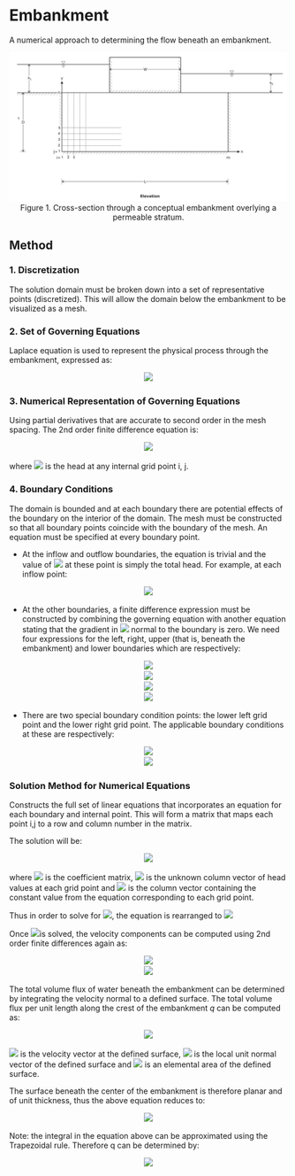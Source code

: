 # Embankment
A numerical approach to determining the flow beneath an embankment.

<p align="center">
  <img src="./images/embankment_diagram.jpg">
  Figure 1. Cross-section through a conceptual embankment overlying a permeable stratum.
</p>


## Method

### 1. Discretization
The solution domain must be broken down into a set of representative points (discretized). This will allow the domain below the embankment to be visualized as a mesh.

### 2. Set of Governing Equations
Laplace equation is used to represent the physical process through the embankment, expressed as:
<p align="center">
  <img src="https://latex.codecogs.com/gif.latex?$$\nabla^2&space;H=\frac{\partial^2&space;H}{\partial&space;x^2}+\frac{\partial^2&space;H}{\partial&space;y^2}$$">
</p>

### 3. Numerical Representation of Governing Equations
Using partial derivatives that are accurate to second order in the mesh spacing. The 2nd order finite difference equation is:
<p align="center">
<img src="https://latex.codecogs.com/gif.latex?$$-−2(h^2+k^2)H_{i,j}+k^2&space;H_{i-1,j}+k^2&space;H_{i+1,j}&plus;h^2&space;H_{i,j-1}+h^2&space;H_{i,j+1}=0$$">
</p>

where <img src="https://latex.codecogs.com/gif.latex?$H_{i,j}$">  is the head at any internal grid point i, j.

### 4. Boundary Conditions
The domain is bounded and at each boundary there are potential effects of the boundary on the interior of the domain. The mesh must be constructed so that all boundary points coincide with the boundary of the mesh. An equation must be specified at every boundary point.

- At the inflow and outflow boundaries, the equation is trivial and the value of <img src="https://latex.codecogs.com/gif.latex?$H_{i,j}$">  at these point is simply the total head. For example, at each inflow point:
<p align="center">
<img src="https://latex.codecogs.com/gif.latex?$$H_{i,j}=h_1$$">
</p>

- At the other boundaries, a finite difference expression must be constructed by combining the governing equation with another equation stating that the gradient in <img src="https://latex.codecogs.com/gif.latex?$$H$$"> normal to the boundary is zero. We need four expressions for the left, right, upper (that is, beneath the embankment) and lower boundaries which are respectively:
<p align="center">

<img src="https://latex.codecogs.com/gif.latex?$$−-2(h^2+k^2)H_{i,j}+2k^2&space;H_{i+1,j}+h^2&space;H_{i,j-1}+h^2&space;H_{i,j+1}=0$$">
<br />
<img src="https://latex.codecogs.com/gif.latex?$$−-2(h^2+k^2)H_{i,j}+2k^2&space;H_{i-1,j}+h^2&space;H_{i,j-1}+h^2&space;H_{i,j+1}=0$$">
<br />
<img src="https://latex.codecogs.com/gif.latex?$$-−2(h^2+k^2)H_{i,j}+k^2&space;H_{i-1,j}+k^2&space;H_{i+1,j}+2h^2&space;H_{i,j-1}=0$$">
<br />
<img src="https://latex.codecogs.com/gif.latex?$$−-2(h^2+k^2)H_{i,j}+k^2&space;H_{i-1,j}+k^2&space;H_{i+1,j}+2h^2&space;H_{i,j+1}=0$$">

</p>

- There are two special boundary condition points: the lower left grid point and the lower right grid point. The applicable boundary conditions at these are respectively:
<p align="center">
<img src="https://latex.codecogs.com/gif.latex?$$-−2(h^2+k^2)H_{i,j}+2k^2&space;H_{i+1,j}+2h^2&space;H_{i,j+1}=0$$">
<br />
<img src="https://latex.codecogs.com/gif.latex?$$−-2(h^2+k^2)H_{i,j}+2k^2&space;H_{i-1,j}+2h^2&space;H_{i,j+1}=0$$">
</p>

### Solution Method for Numerical Equations
Constructs the full set of linear equations that incorporates an equation for each boundary and internal point. This will form a matrix that maps each point i,j to a row and column number in the matrix.

The solution will be:
<p align="center">
<img src="https://latex.codecogs.com/gif.latex?$$A&space;\hat&space;H&space;=\hat&space;b$$">
</p>

where <img src="https://latex.codecogs.com/gif.latex?$$A$$"> is the coefficient matrix, <img src="https://latex.codecogs.com/gif.latex?$$\hat&space;H$$"> is the unknown column vector of head values at each grid point and <img src="https://latex.codecogs.com/gif.latex?$$\hat&space;b$$"> is the column vector containing the constant value from the equation corresponding to each grid point.

Thus in order to solve for <img src="https://latex.codecogs.com/gif.latex?$$\hat&space;H$$">, the equation is rearranged to <img src="https://latex.codecogs.com/gif.latex?$$\hat&space;H=A^{-1}\hat&space;b$$">
</p>

Once <img src="https://latex.codecogs.com/gif.latex?$$\hat&space;H$$">is solved, the velocity components can be computed using 2nd order finite differences again as:
<p align="center">
<img src="https://latex.codecogs.com/gif.latex?$$u=-K&space;\frac{\partial^2&space;H}{\partial&space;x^2}=\frac{H_{i-1,j}+H_{i+1,j}}{2h}$$">
<br />
<img src="https://latex.codecogs.com/gif.latex?$$v=-K&space;\frac{\partial^2&space;H}{\partial&space;y^2}=\frac{H_{i,j-1}+H_{i,j+1}}{2k}$$">
</p>

The total volume flux of water beneath the embankment can be determined by integrating the velocity normal to a defined surface. The total volume flux per unit length along the crest of the embankment $q$ can be computed as:
<p align="center">
<img src="https://latex.codecogs.com/gif.latex?$$q=\oint&space;\vec{u}&space;\cdot&space;\hat&space;n&space;\partial&space;A$$">
</p>

<img src="https://latex.codecogs.com/gif.latex?$$u$$"> is the velocity vector at the defined surface, <img src="https://latex.codecogs.com/gif.latex?$$\hat&space;n$$"> is the local unit normal vector of the defined surface and <img src="https://latex.codecogs.com/gif.latex?$\partial&space;$$A$$"> is an elemental area of the defined surface.

The surface beneath the center of the embankment is therefore planar and of unit thickness, thus the above equation reduces to:
<p align="center">
<img src="https://latex.codecogs.com/gif.latex?$$q=\int_{0}^{D}&space;u(y)&space;\partial&space;y$$">
</p>

Note: the integral in the equation above can be approximated using the Trapezoidal rule. Therefore q can be determined by:
<p align="center">
<img src="https://latex.codecogs.com/gif.latex?$$q=\int_{0}^{D}&space;u(y)&space;\partial&space;y&space;\approx&space;k&space;(\frac{u_{i,1}}{2}+u_{i,2}+u_{i,3}+u_{i,4}+...+u_{i.n-1}+u_{i,n}+\frac{u_{i,n+1}}{2})$$">
</p>
